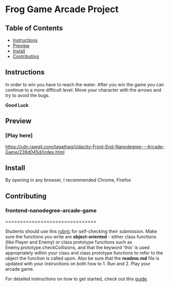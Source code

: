 # Frog Game Arcade Project

## Table of Contents

* [Instructions](#instructions)
* [Preview](#preview)
* [Install](#install)
* [Contributing](#contributing)

## Instructions

In order to win you have to reach the water. After you win the game you can continue to a more difficult level. Move your character with the arrows and try to avoid the bugs. 

**Good Luck**

## Preview

### [Play here]
https://cdn.rawgit.com/tagathag/Udacity-Front-End-Nanodegree---Arcade-Game/239d045d/index.html

## Install

By opening in any browser, I recommended Chrome, Firefox

## Contributing

### frontend-nanodegree-arcade-game
===============================

Students should use this [rubric](https://review.udacity.com/#!/projects/2696458597/rubric) for self-checking their submission. Make sure the functions you write are **object-oriented** - either class functions (like Player and Enemy) or class prototype functions such as Enemy.prototype.checkCollisions, and that the keyword 'this' is used appropriately within your class and class prototype functions to refer to the object the function is called upon. Also be sure that the **readme.md** file is updated with your instructions on both how to 1. Run and 2. Play your arcade game.

For detailed instructions on how to get started, check out this [guide](https://docs.google.com/document/d/1v01aScPjSWCCWQLIpFqvg3-vXLH2e8_SZQKC8jNO0Dc/pub?embedded=true).
